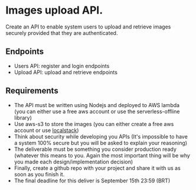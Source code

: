 # Images upload API.

Create an API to enable system users to upload and retrieve images securely provided that they are authenticated.

## Endpoints
- Users API: register and login endpoints
- Upload API: upload and retrieve endpoints

## Requirements

- The API must be written using Nodejs and deployed to AWS lambda (you can either use a free aws account or use the serverless-offline library)
- Use aws-s3 to store the images (you can either create a free aws account or use [localstack](https://github.com/localstack/localstack))
- Think about security while developing you APIs (It's impossible to have a system 100% secure but you will be asked to explain your reasoning)
- The deliverable must be something you consider production ready (whatever this means to you. Again the most important thing will be why you made each design/implementation decision)
- Finally, create a github repo with your project and share it with us as soon as you finish it.
- The final deadline for this deliver is September 15th 23:59 (BRT) 